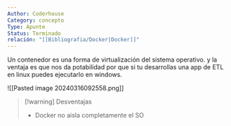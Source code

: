 ```yaml
---
Author: Coderhouse
Category: concepto
Type: Apunte
Status: Terminado
relación: "[[Bibliografia/Docker|Docker]]"
---
```

Un contenedor es una forma de virtualización del sistema operativo. y la ventaja es que nos da potabilidad por que si tu desarrollas una app de ETL en linux puedes ejecutarlo en windows.

![[Pasted image 20240316092558.png]]

>[!warning] Desventajas
>- Docker no aisla completamente el SO